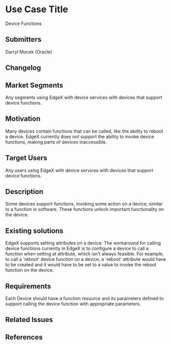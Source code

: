 # Use Case Title
Device Functions

## Submitters
Darryl Mocek (Oracle)

## Changelog

## Market Segments
Any segments using EdgeX with device services with devices that support device functions.

## Motivation
Many devices contain functions that can be called, like the ability to reboot a device.  EdgeX currently does not support the ability to invoke device functions, making parts of devices inaccessible.

## Target Users
Any users using EdgeX with device services with devices that support device functions.

## Description
Some devices support functions, invoking some action on a device, similar to a function in software.  These functions unlock important functionality on the device.

## Existing solutions
EdgeX supports setting attributes on a device.  The workaround for calling device functions currently in EdgeX is to configure a device to call a function when setting at attribute, which isn't always feasible.  For example, to call a 'reboot' device function on a device, a 'reboot' attribute would have to be created and it would have to be set to a value to invoke the reboot function on the device.

## Requirements
Each Device should have a function resource and its parameters defined to support calling the device function with appropriate parameters.

## Related Issues

## References
